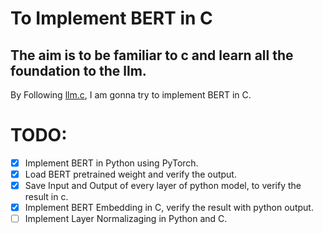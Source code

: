 
# To Implement BERT in C


## The aim is to be familiar to c and learn all the foundation to the llm.

By Following [llm.c](https://github.com/karpathy/llm.c), I am gonna try to implement BERT in C.



# TODO:

- [x] Implement BERT in Python using PyTorch.
- [x] Load BERT pretrained weight and verify the output.
- [x] Save Input and Output of every layer of python model, to verify the result in c.
- [x] Implement BERT Embedding in C, verify the result with python output.
- [ ] Implement Layer Normalizaging in Python and C.
